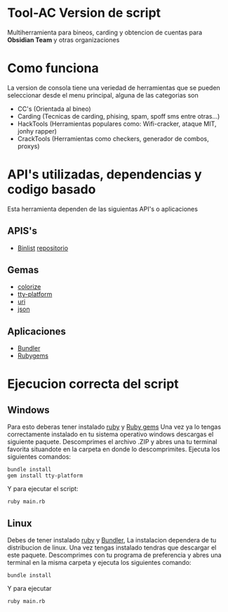 # Tool-AC Version de script
Multiherramienta para bineos, carding y obtencion de cuentas para **Obsidian Team** y otras organizaciones
# Como funciona
La version de consola tiene una veriedad de herramientas que se pueden seleccionar desde el menu principal, alguna de las categorias son 
- CC's (Orientada al bineo)
- Carding (Tecnicas de carding, phising, spam, spoff sms entre otras...)
- HackTools (Herramientas populares como: Wifi-cracker, ataque MIT, jonhy rapper)
- CrackTools (Herramientas como checkers, generador de combos, proxys)
# API's utilizadas, dependencias y codigo basado
Esta herramienta dependen de las siguientas API's o aplicaciones
## APIS's
- [Binlist](https://binlist.net/) [repositorio](https://github.com/binlist/data)
## Gemas
- [colorize](https://rubygems.org/gems/colorize)
- [tty-platform](https://rubygems.org/gems/tty-platform)
- [uri](https://rubygems.org/gems/uri)
- [json](https://rubygems.org/gems/json)

## Aplicaciones
- [Bundler](https://bundler.io/)
- [Rubygems](https://rubygems.org/)
# Ejecucion correcta del script
## Windows
Para esto deberas tener instalado [ruby](https://rubyinstaller.org/) y [Ruby gems](https://rubygems.org/pages/download)
Una vez ya lo tengas correctamente instalado en tu sistema operativo windows descargas el siguiente paquete.
Descomprimes el archivo .ZIP y abres una tu terminal favorita situandote en la carpeta en donde lo descomprimites.
Ejecuta los siguientes comandos:
```
bundle install
gem install tty-platform
```
Y para ejecutar el script:
```
ruby main.rb
```
## Linux
Debes de tener instalado [ruby](https://www.ruby-lang.org/es/) y [Bundler](https://bundler.io/), La instalacion dependera de tu distribucion de linux. Una vez tengas instalado tendras que descargar el este paquete.
Descomprimes con tu programa de preferencia y abres una terminal en la misma carpeta y ejecuta los siguientes comando:
```
bundle install
```
Y para ejecutar
```
ruby main.rb
```